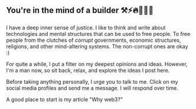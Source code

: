 ## You're in the mind of a builder ⚒️⚡️🔥🌊💨💫
I have a deep inner sense of justice. I like to think and write about technologies and mental structures that can be used to free people. To free people from the clutches of *corrupt* governments, economic structures, religions, and other mind-altering systems. The non-corrupt ones are okay :)

For quite a while, I put a filter on my deepest opinions and ideas. However, I'm a man now, so sit back, relax, and explore the ideas I post here.

Before taking anything personally, I urge you to talk to me. Click on my social media profiles and send me a message. I will respond over time. 

A good place to start is my article "Why web3?"